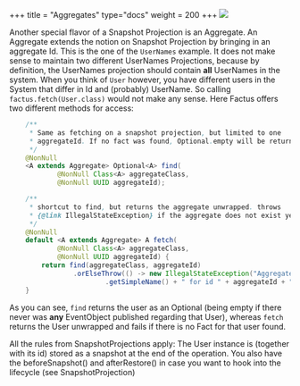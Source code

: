 +++
title = "Aggregates"
type="docs"
weight = 200
+++
![](../ph_a.png#center)

Another special flavor of a Snapshot Projection is an Aggregate. An Aggregate extends the notion on Snapshot Projection by bringing in an aggregate Id. This is the one of the `UserNames` example. It does not make sense to maintain two different UserNames Projections, because by definition, the UserNames projection should contain **all** UserNames in the system.
When you think of `User` however, you have different users in the System that differ in Id and (probably) UserName.
So calling `factus.fetch(User.class)` would not make any sense. Here Factus offers two different methods for access:

```java
    /**
     * Same as fetching on a snapshot projection, but limited to one
     * aggregateId. If no fact was found, Optional.empty will be returned
     */
    @NonNull
    <A extends Aggregate> Optional<A> find(
            @NonNull Class<A> aggregateClass,
            @NonNull UUID aggregateId);

    /**
     * shortcut to find, but returns the aggregate unwrapped. throws
     * {@link IllegalStateException} if the aggregate does not exist yet.
     */
    @NonNull
    default <A extends Aggregate> A fetch(
            @NonNull Class<A> aggregateClass,
            @NonNull UUID aggregateId) {
        return find(aggregateClass, aggregateId)
                .orElseThrow(() -> new IllegalStateException("Aggregate of type " + aggregateClass
                        .getSimpleName() + " for id " + aggregateId + " does not exist."));
    }

```

As you can see, `find` returns the user as an Optional (being empty if there never was **any** EventObject published regarding that User), whereas `fetch` returns the User unwrapped and fails if there is no Fact for that user found.

All the rules from SnapshotProjections apply: The User instance is (together with its id) stored as a snapshot at the end of the operation. You also have the beforeSnapshot() and afterRestore() in case you want to hook into the lifecycle (see SnapshotProjection)
